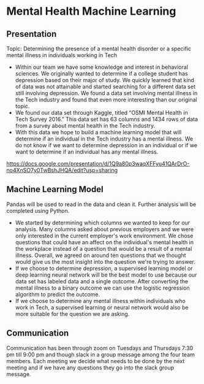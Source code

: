 # Mental Health Machine Learning 

## Presentation
Topic: Determining the presence of a mental health disorder or a specific mental illness in individuals working in Tech

-	Within our team we have some knowledge and interest in behavioral sciences. We originally
wanted to determine if a college student has depression based on their major of study. We 
quickly learned that kind of data was not attainable and started searching for a different 
data set still involving depression. We found a data set involving mental illness in the 
Tech industry and found that even more interesting than our original topic.
-	We found our data set through Kaggle, titled “OSMI Mental Health in Tech Survey 2016.” This 
data set has 63 columns and 1434 rows of data from a survey about mental health in the Tech
industry.
-	With this data we hope to build a machine learning model that will determine if an 
individual in the Tech industry has a mental illness. We do not know if we want to determine 
depression in an individual or if we want to determine if an individual has any mental illness.

https://docs.google.com/presentation/d/1Q9a80p3waqXFFyu41QArDrO-no4XnSO7y0TwBshJHQA/edit?usp=sharing

## Machine Learning Model
Pandas will be used to read in the data and clean it. Further analysis will be completed using Python.
- We started by determining which columns we wanted to keep for our analysis. Many columns asked about
 previous employers and we were only interested in the current employer's work environment. We chose
 questions that could have an affect on the individual's mental health in the workplace instead of a 
 question that would be a result of a mental illness. Overall, we agreed on around ten questions that
 we thought would give us the most insight into the question we're trying to answer.
- If we choose to determine depression, a supervised learning model or deep learning neural
network will be the best model to use because our data set has labeled data and a single outcome.
After converting the mental illness to a binary outcome we can use the logistic regression 
algorithm to predict the outcome.
- If we choose to determine any mental illness within individuals who work in Tech, a supervised
learning or neural network would also be more suitable for the question we are asking.

## Communication
Communication has been through zoom on Tuesdays and Thursdays 7:30 pm till 9:00 pm and though
slack in a group message among the four team members. Each meeting we decide what needs to be
done by the next meeting and if we have any questions they go into the slack group message.
